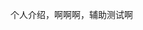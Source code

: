 ﻿---
affiliation: 农业工程与食品科学学院
award: true
description: null
echelon: 23
grade: 2023
image: images/member_photo/房梓豪.jpg
links:
  github:https://github.com/Lucas-Fang
name: 房梓豪
role: 控制组成员
time: '24'
type: 普通队员
---

个人介绍，啊啊啊，辅助测试啊


